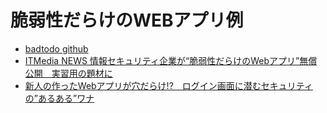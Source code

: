 # 脆弱性だらけのWEBアプリ例

- [badtodo github](https://github.com/ockeghem/badtodo)
- [ITMedia NEWS 情報セキュリティ企業が“脆弱性だらけのWebアプリ”無償公開　実習用の題材に](https://www.itmedia.co.jp/news/articles/2302/28/news211.html)
- [新人の作ったWebアプリが穴だらけ!?　ログイン画面に潜むセキュリティの”あるある”ワナ](https://www.itmedia.co.jp/news/articles/2308/09/news091.html)
